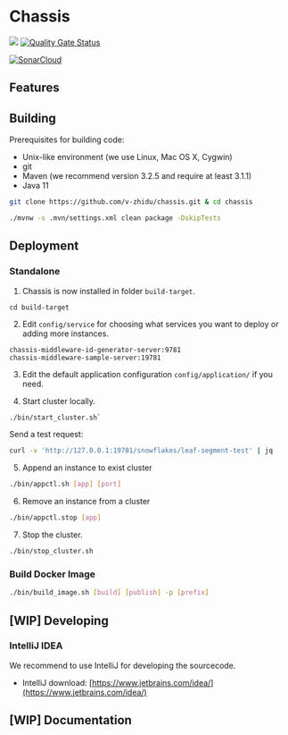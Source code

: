 # Chassis

[![](https://github.com/v-zhidu/chassis/actions/workflows/maven.yml/badge.svg?branch=main)](https://github.com/v-zhidu/chassis/actions/workflows/maven.yml)
[![Quality Gate Status](https://sonarcloud.io/api/project_badges/measure?project=io.vzhidu%3Achassis&metric=alert_status)](https://sonarcloud.io/summary/new_code?id=io.vzhidu%3Achassis)

[![SonarCloud](https://sonarcloud.io/images/project_badges/sonarcloud-black.svg)](https://sonarcloud.io/summary/new_code?id=io.vzhidu%3Achassis)

## Features

## Building

Prerequisites for building code:

* Unix-like environment (we use Linux, Mac OS X, Cygwin)
* git
* Maven (we recommend version 3.2.5 and require at least 3.1.1)
* Java 11

```bash
git clone https://github.com/v-zhidu/chassis.git & cd chassis

./mvnw -s .mvn/settings.xml clean package -DskipTests
```

## Deployment

### Standalone

1. Chassis is now installed in folder `build-target`.

```
cd build-target
```

2. Edit `config/service` for choosing what services you want to deploy or adding more instances.

```text
chassis-middleware-id-generator-server:9781
chassis-middleware-sample-server:19781
```

3. Edit the default application configuration `config/application/` if you need.

4. Start cluster locally.

```bash
./bin/start_cluster.sh`
```

Send a test request: 

```bash
curl -v 'http://127.0.0.1:19781/snowflakes/leaf-segment-test' | jq
````

5. Append an instance to exist cluster

```bash
./bin/appctl.sh [app] [port]
```

6. Remove an instance from a cluster

```bash
./bin/appctl.stop [app]
```

7. Stop the cluster.

```bash
./bin/stop_cluster.sh
```

### Build Docker Image

```bash
./bin/build_image.sh [build] [publish] -p [prefix]
```

## [WIP] Developing

### IntelliJ IDEA

We recommend to use IntelliJ for developing the sourcecode.

* IntelliJ download: [https://www.jetbrains.com/idea/](https://www.jetbrains.com/idea/)

## [WIP] Documentation
